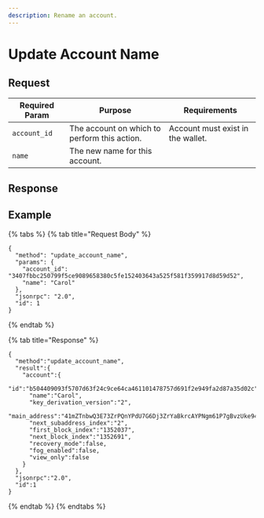 ```yaml
---
description: Rename an account.
---
```


# Update Account Name

## Request

| Required Param | Purpose                                      | Requirements                      |
| -------------- | -------------------------------------------- | --------------------------------- |
| `account_id`   | The account on which to perform this action. | Account must exist in the wallet. |
| `name`         | The new name for this account.               |                                   |

## Response

## Example

{% tabs %}
{% tab title="Request Body" %}
```
{
  "method": "update_account_name",
  "params": {
    "account_id": "3407fbbc250799f5ce9089658380c5fe152403643a525f581f359917d8d59d52",
    "name": "Carol"
  },
  "jsonrpc": "2.0",
  "id": 1
}
```
{% endtab %}

{% tab title="Response" %}
```
{
  "method":"update_account_name",
  "result":{
    "account":{
      "id":"b504409093f5707d63f24c9ce64ca461101478757d691f2e949fa2d87a35d02c",
      "name":"Carol",
      "key_derivation_version":"2",
      "main_address":"41mZTnbwQ3E73ZrPQnYPdU7G6Dj3ZrYaBkrcAYPNgm61P7gBvzUke94HQB8ztPaAu1y1NCFyUAoRyYsCMixeKpUvMK64QYC1NDd7YneACJk",
      "next_subaddress_index":"2",
      "first_block_index":"1352037",
      "next_block_index":"1352691",
      "recovery_mode":false,
      "fog_enabled":false,
      "view_only":false
    }
  },
  "jsonrpc":"2.0",
  "id":1
}
```
{% endtab %}
{% endtabs %}

